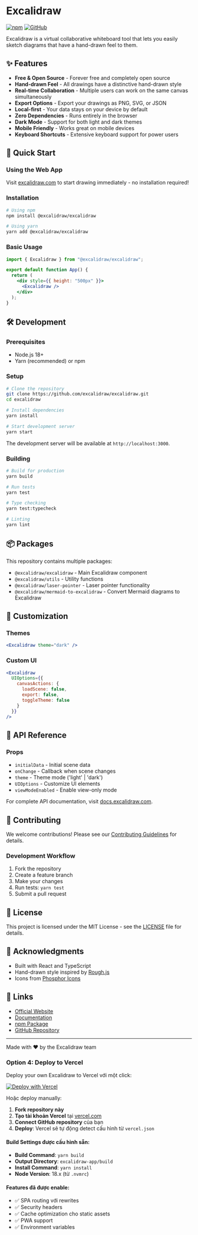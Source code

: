 # Excalidraw

[![npm](https://img.shields.io/npm/v/@excalidraw/excalidraw.svg)](https://www.npmjs.com/package/@excalidraw/excalidraw)
[![GitHub](https://img.shields.io/github/license/excalidraw/excalidraw.svg)](https://github.com/excalidraw/excalidraw/blob/master/LICENSE)

Excalidraw is a virtual collaborative whiteboard tool that lets you easily sketch diagrams that have a hand-drawn feel to them.

## ✨ Features

- **Free & Open Source** - Forever free and completely open source
- **Hand-drawn Feel** - All drawings have a distinctive hand-drawn style
- **Real-time Collaboration** - Multiple users can work on the same canvas simultaneously
- **Export Options** - Export your drawings as PNG, SVG, or JSON
- **Local-first** - Your data stays on your device by default
- **Zero Dependencies** - Runs entirely in the browser
- **Dark Mode** - Support for both light and dark themes
- **Mobile Friendly** - Works great on mobile devices
- **Keyboard Shortcuts** - Extensive keyboard support for power users

## 🚀 Quick Start

### Using the Web App

Visit [excalidraw.com](https://excalidraw.com) to start drawing immediately - no installation required!

### Installation

```bash
# Using npm
npm install @excalidraw/excalidraw

# Using yarn
yarn add @excalidraw/excalidraw
```

### Basic Usage

```jsx
import { Excalidraw } from "@excalidraw/excalidraw";

export default function App() {
  return (
    <div style={{ height: "500px" }}>
      <Excalidraw />
    </div>
  );
}
```

## 🛠️ Development

### Prerequisites

- Node.js 18+ 
- Yarn (recommended) or npm

### Setup

```bash
# Clone the repository
git clone https://github.com/excalidraw/excalidraw.git
cd excalidraw

# Install dependencies
yarn install

# Start development server
yarn start
```

The development server will be available at `http://localhost:3000`.

### Building

```bash
# Build for production
yarn build

# Run tests
yarn test

# Type checking
yarn test:typecheck

# Linting
yarn lint
```

## 📦 Packages

This repository contains multiple packages:

- `@excalidraw/excalidraw` - Main Excalidraw component
- `@excalidraw/utils` - Utility functions
- `@excalidraw/laser-pointer` - Laser pointer functionality
- `@excalidraw/mermaid-to-excalidraw` - Convert Mermaid diagrams to Excalidraw

## 🎨 Customization

### Themes

```jsx
<Excalidraw theme="dark" />
```

### Custom UI

```jsx
<Excalidraw
  UIOptions={{
    canvasActions: {
      loadScene: false,
      export: false,
      toggleTheme: false
    }
  }}
/>
```

## 🔧 API Reference

### Props

- `initialData` - Initial scene data
- `onChange` - Callback when scene changes
- `theme` - Theme mode ('light' | 'dark')
- `UIOptions` - Customize UI elements
- `viewModeEnabled` - Enable view-only mode

For complete API documentation, visit [docs.excalidraw.com](https://docs.excalidraw.com).

## 🤝 Contributing

We welcome contributions! Please see our [Contributing Guidelines](https://github.com/excalidraw/excalidraw/blob/master/CONTRIBUTING.md) for details.

### Development Workflow

1. Fork the repository
2. Create a feature branch
3. Make your changes
4. Run tests: `yarn test`
5. Submit a pull request

## 📄 License

This project is licensed under the MIT License - see the [LICENSE](LICENSE) file for details.

## 🙏 Acknowledgments

- Built with React and TypeScript
- Hand-drawn style inspired by [Rough.js](https://roughjs.com/)
- Icons from [Phosphor Icons](https://phosphoricons.com/)

## 🔗 Links

- [Official Website](https://excalidraw.com)
- [Documentation](https://docs.excalidraw.com)
- [npm Package](https://www.npmjs.com/package/@excalidraw/excalidraw)
- [GitHub Repository](https://github.com/excalidraw/excalidraw)

---

Made with ❤️ by the Excalidraw team

### Option 4: Deploy to Vercel

Deploy your own Excalidraw to Vercel với một click:

[![Deploy with Vercel](https://vercel.com/button)](https://vercel.com/new/clone?repository-url=https://github.com/excalidraw/excalidraw)

Hoặc deploy manually:

1. **Fork repository này**
2. **Tạo tài khoản Vercel** tại [vercel.com](https://vercel.com)
3. **Connect GitHub repository** của bạn
4. **Deploy**: Vercel sẽ tự động detect cấu hình từ `vercel.json`

#### Build Settings được cấu hình sẵn:
- **Build Command**: `yarn build`
- **Output Directory**: `excalidraw-app/build`
- **Install Command**: `yarn install`
- **Node Version**: 18.x (từ `.nvmrc`)

#### Features đã được enable:
- ✅ SPA routing với rewrites
- ✅ Security headers
- ✅ Cache optimization cho static assets
- ✅ PWA support
- ✅ Environment variables
